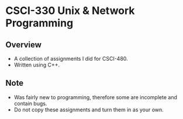 # CSCI-330 Unix & Network Programming
## Overview
- A collection of assignments I did for CSCI-480.
- Written using C++.
## Note
- Was fairly new to programming, therefore some are incomplete and contain bugs.
- Do not copy these assignments and turn them in as your own.
